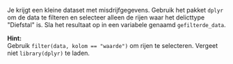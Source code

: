 Je krijgt een kleine dataset met misdrijfgegevens. Gebruik het pakket `dplyr` om de data te filteren en selecteer alleen de rijen waar het delicttype "Diefstal" is. Sla het resultaat op in een variabele genaamd `gefilterde_data`.

**Hint:**  
Gebruik `filter(data, kolom == "waarde")` om rijen te selecteren. Vergeet niet `library(dplyr)` te laden.
